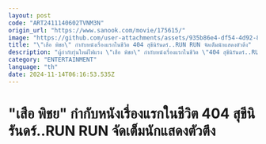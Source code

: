 ```yaml
---
layout: post
code: "ART2411140602TVNM3N"
origin_url: "https://www.sanook.com/movie/175615/"
image: "https://github.com/user-attachments/assets/935b86e4-df54-4d92-854f-87399cbc950d"
title: "\"เสือ พิชย\" กำกับหนังเรื่องแรกในชีวิต 404 สุขีนิรันดร์..RUN RUN จัดเต็มนักแสดงตัวตึง"
description: "ผู้กำกับรุ่นใหม่ไฟแรง \"เสือ พิชย\" กำกับหนังเรื่องแรกในชีวิต \"404 สุขีนิรันดร์..RUN RUN\" หนังผีตลกจัดเต็มนักแสดงตัวตึงขนความฮามาปล่อยมุก!"
category: "ENTERTAINMENT"
language: "th"
date: 2024-11-14T06:16:53.535Z
---
```


# "เสือ พิชย" กำกับหนังเรื่องแรกในชีวิต 404 สุขีนิรันดร์..RUN RUN จัดเต็มนักแสดงตัวตึง